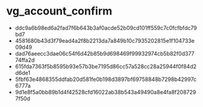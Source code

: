 vg_account_confirm
==================

* ddc9a6b98ed6a2fad7f6b643b3af0acde52b09cd101ff559c7c0fcfbfdc79bd7
* 4581680b43d3f79ead4a2f8b2213da7a849b10c7935202815e1f104733e09d49
* dad76aeecc3dae06c54f6d42b85b9d698469f99932974cb5b82f0d37774ffa2d
* 615fda7363f5b8595b93e57b3be7195d86cc57a528cc28a25944f0f84d2d6de1
* 5fbf63e4868355ddfab20d581fe0b198d3897bf69758848b7298b42997c6777a
* 9d1e8f5a0bb89b1d4f42528cfd16022ab38b543a49490a8e4fa8f2087297f50d
